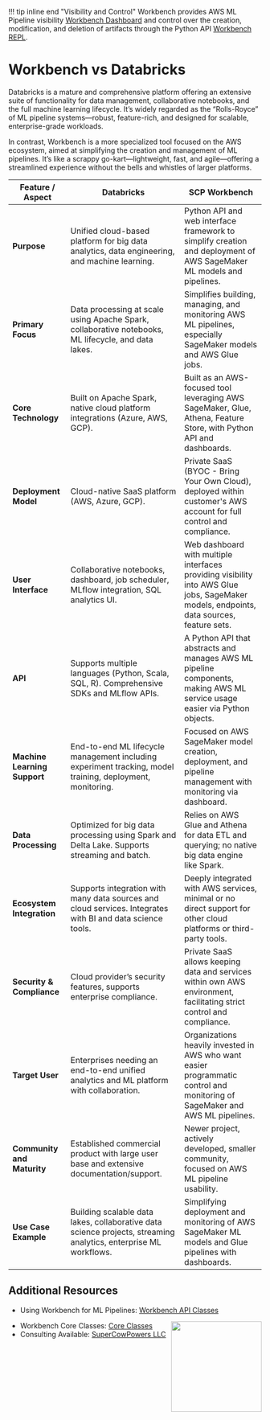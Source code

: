 !!! tip inline end "Visibility and Control"
    Workbench provides AWS ML Pipeline visibility [Workbench Dashboard](../index.md) and control over the creation, modification, and deletion of artifacts through the Python API [Workbench REPL](../repl/index.md).
    
# Workbench vs Databricks
Databricks is a mature and comprehensive platform offering an extensive suite of functionality for data management, collaborative notebooks, and the full machine learning lifecycle. It’s widely regarded as the “Rolls-Royce” of ML pipeline systems—robust, feature-rich, and designed for scalable, enterprise-grade workloads. 

In contrast, Workbench is a more specialized tool focused on the AWS ecosystem, aimed at simplifying the creation and management of ML pipelines. It’s like a scrappy go-kart—lightweight, fast, and agile—offering a streamlined experience without the bells and whistles of larger platforms.


| Feature / Aspect                | Databricks                                                                                       | SCP Workbench                                                                  |
|-------------------------------|------------------------------------------------------------------------------------------------|---------------------------------------------------------------------------------------------|
| **Purpose**                   | Unified cloud-based platform for big data analytics, data engineering, and machine learning.  | Python API and web interface framework to simplify creation and deployment of AWS SageMaker ML models and pipelines. |
| **Primary Focus**              | Data processing at scale using Apache Spark, collaborative notebooks, ML lifecycle, and data lakes. | Simplifies building, managing, and monitoring AWS ML pipelines, especially SageMaker models and AWS Glue jobs. |
| **Core Technology**            | Built on Apache Spark, native cloud platform integrations (Azure, AWS, GCP).                   | Built as an AWS-focused tool leveraging AWS SageMaker, Glue, Athena, Feature Store, with Python API and dashboards. |
| **Deployment Model**           | Cloud-native SaaS platform (AWS, Azure, GCP).                                                  | Private SaaS (BYOC - Bring Your Own Cloud), deployed within customer's AWS account for full control and compliance. |
| **User Interface**             | Collaborative notebooks, dashboard, job scheduler, MLflow integration, SQL analytics UI.       | Web dashboard with multiple interfaces providing visibility into AWS Glue jobs, SageMaker models, endpoints, data sources, feature sets. |
| **API**                       | Supports multiple languages (Python, Scala, SQL, R). Comprehensive SDKs and MLflow APIs.       | A Python API that abstracts and manages AWS ML pipeline components, making AWS ML service usage easier via Python objects. |
| **Machine Learning Support**   | End-to-end ML lifecycle management including experiment tracking, model training, deployment, monitoring. | Focused on AWS SageMaker model creation, deployment, and pipeline management with monitoring via dashboard. |
| **Data Processing**            | Optimized for big data processing using Spark and Delta Lake. Supports streaming and batch.     | Relies on AWS Glue and Athena for data ETL and querying; no native big data engine like Spark. |
| **Ecosystem Integration**      | Supports integration with many data sources and cloud services. Integrates with BI and data science tools. | Deeply integrated with AWS services, minimal or no direct support for other cloud platforms or third-party tools. |
| **Security & Compliance**      | Cloud provider’s security features, supports enterprise compliance.                            | Private SaaS allows keeping data and services within own AWS environment, facilitating strict control and compliance. |
| **Target User**                | Enterprises needing an end-to-end unified analytics and ML platform with collaboration.        | Organizations heavily invested in AWS who want easier programmatic control and monitoring of SageMaker and AWS ML pipelines. |
| **Community and Maturity**     | Established commercial product with large user base and extensive documentation/support.       | Newer project, actively developed, smaller community, focused on AWS ML pipeline usability. |
| **Use Case Example**           | Building scalable data lakes, collaborative data science projects, streaming analytics, enterprise ML workflows. | Simplifying deployment and monitoring of AWS SageMaker ML models and Glue pipelines with dashboards. |

## Additional Resources

- Using Workbench for ML Pipelines: [Workbench API Classes](../api_classes/overview.md)

<img align="right" src="../../images/scp.png" width="180">

- Workbench Core Classes: [Core Classes](../core_classes/overview.md)
- Consulting Available: [SuperCowPowers LLC](https://www.supercowpowers.com)